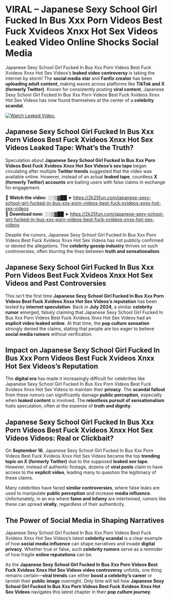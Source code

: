 # VIRAL – Japanese Sexy School Girl Fucked In Bus Xxx Porn Videos Best Fuck Xvideos Xnxx Hot Sex Videos Leaked Video Online Shocks Social Media 

Japanese Sexy School Girl Fucked In Bus Xxx Porn Videos Best Fuck Xvideos Xnxx Hot Sex Videos’s **leaked video controversy** is taking the internet by storm! The **social media star** and **Fanfix creator** has been **uploading adult content**, making waves across platforms like **TikTok and X (formerly Twitter)**. Known for consistently posting **viral content**, Japanese Sexy School Girl Fucked In Bus Xxx Porn Videos Best Fuck Xvideos Xnxx Hot Sex Videos has now found themselves at the center of a **celebrity scandal**.  

[![Watch Leaked Video.](https://miro.medium.com/v2/resize:fit:828/format:webp/1*cilzJN44JGOrTw9NJCrNHA.gif "Watch Leaked Video")](https://2k25fun.com/japanese-sexy-school-girl-fucked-in-bus-xxx-porn-videos-best-fuck-xvideos-xnxx-hot-sex-videos)

## **Japanese Sexy School Girl Fucked In Bus Xxx Porn Videos Best Fuck Xvideos Xnxx Hot Sex Videos Leaked Tape: What’s the Truth?**  
Speculation about **Japanese Sexy School Girl Fucked In Bus Xxx Porn Videos Best Fuck Xvideos Xnxx Hot Sex Videos’s sex tape** began circulating after multiple **Twitter trends** suggested that the video was available online. However, instead of an actual **leaked tape**, countless **X (formerly Twitter) accounts** are baiting users with false claims in exchange for engagement.  

🔹 **Watch the video:** ░░▒▓██ ➤ https://2k25fun.com/japanese-sexy-school-girl-fucked-in-bus-xxx-porn-videos-best-fuck-xvideos-xnxx-hot-sex-videos  
🔹 **Download now:** ░░▒▓██ ➤ https://2k25fun.com/japanese-sexy-school-girl-fucked-in-bus-xxx-porn-videos-best-fuck-xvideos-xnxx-hot-sex-videos  

Despite the rumors, Japanese Sexy School Girl Fucked In Bus Xxx Porn Videos Best Fuck Xvideos Xnxx Hot Sex Videos has not publicly confirmed or denied the allegations. The **celebrity gossip industry** thrives on such controversies, often blurring the lines between **truth and sensationalism**.  

## **Japanese Sexy School Girl Fucked In Bus Xxx Porn Videos Best Fuck Xvideos Xnxx Hot Sex Videos and Past Controversies**  
This isn’t the first time **Japanese Sexy School Girl Fucked In Bus Xxx Porn Videos Best Fuck Xvideos Xnxx Hot Sex Videos’s reputation** has been tested by **internet speculation**. Back in **July 2024**, a similar **celebrity rumor** emerged, falsely claiming that Japanese Sexy School Girl Fucked In Bus Xxx Porn Videos Best Fuck Xvideos Xnxx Hot Sex Videos had an **explicit video leaked online**. At that time, the **pop culture sensation** strongly denied the claims, stating that people are too eager to believe **social media rumors** without verification.  

## **Impact on Japanese Sexy School Girl Fucked In Bus Xxx Porn Videos Best Fuck Xvideos Xnxx Hot Sex Videos’s Reputation**  
The **digital era** has made it increasingly difficult for celebrities like Japanese Sexy School Girl Fucked In Bus Xxx Porn Videos Best Fuck Xvideos Xnxx Hot Sex Videos to maintain their **privacy**. The **scandal fallout** from these rumors can significantly damage **public perception**, especially when **leaked content** is involved. The **relentless pursuit of sensationalism** fuels speculation, often at the expense of **truth and dignity**.  

## **Japanese Sexy School Girl Fucked In Bus Xxx Porn Videos Best Fuck Xvideos Xnxx Hot Sex Videos Videos: Real or Clickbait?**  
On **September 16**, Japanese Sexy School Girl Fucked In Bus Xxx Porn Videos Best Fuck Xvideos Xnxx Hot Sex Videos became the top **trending topic on X (formerly Twitter)** due to the supposed **leaked sex tape**. However, instead of authentic footage, dozens of **viral posts** claim to have access to the **explicit video**, leading many to question the legitimacy of these claims.  

Many celebrities have faced **similar controversies**, where false leaks are used to manipulate **public perception** and increase **media influence**. Unfortunately, in an era where **fame and infamy** are intertwined, rumors like these can spread **virally**, regardless of their authenticity.  

## **The Power of Social Media in Shaping Narratives**  
Japanese Sexy School Girl Fucked In Bus Xxx Porn Videos Best Fuck Xvideos Xnxx Hot Sex Videos’s latest **celebrity scandal** is a clear example of how **social media influence** can shape narratives and invade **digital privacy**. Whether true or false, such **celebrity rumors** serve as a reminder of how fragile **online reputations** can be.  

As the **Japanese Sexy School Girl Fucked In Bus Xxx Porn Videos Best Fuck Xvideos Xnxx Hot Sex Videos video controversy** unfolds, one thing remains certain—**viral trends** can either **boost a celebrity’s career** or tarnish their **public image** overnight. Only time will tell how **Japanese Sexy School Girl Fucked In Bus Xxx Porn Videos Best Fuck Xvideos Xnxx Hot Sex Videos** navigates this latest chapter in their **pop culture journey**. 